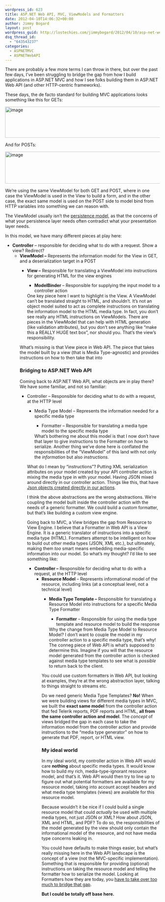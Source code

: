 ```yaml
---
wordpress_id: 623
title: ASP.NET Web API, MVC, ViewModels and Formatters
date: 2012-04-10T14:06:32+00:00
author: Jimmy Bogard
layout: post
wordpress_guid: http://lostechies.com/jimmybogard/2012/04/10/asp-net-web-api-mvc-viewmodels-and-formatters/
dsq_thread_id:
  - "643543237"
categories:
  - ASPNETMVC
  - ASPNETWebAPI
---
```

There are probably a few more terms I can throw in there, but over the past few days, I’ve been struggling to bridge the gap from how I build applications in ASP.NET MVC and how I see folks building them in ASP.NET Web API (and other HTTP-centric frameworks).

These days, the de facto standard for building MVC applications looks something like this for GETs:

[<img style="background-image: none; border-right-width: 0px; padding-left: 0px; padding-right: 0px; display: inline; border-top-width: 0px; border-bottom-width: 0px; border-left-width: 0px; padding-top: 0px" title="image" border="0" alt="image" src="https://lostechies.com/content/jimmybogard/uploads/2012/04/image_thumb4.png" width="644" height="101" />](https://lostechies.com/content/jimmybogard/uploads/2012/04/image4.png)

And for POSTs:

[<img style="background-image: none; border-right-width: 0px; padding-left: 0px; padding-right: 0px; display: inline; border-top-width: 0px; border-bottom-width: 0px; border-left-width: 0px; padding-top: 0px" title="image" border="0" alt="image" src="https://lostechies.com/content/jimmybogard/uploads/2012/04/image_thumb5.png" width="644" height="104" />](https://lostechies.com/content/jimmybogard/uploads/2012/04/image5.png)

We’re using the same ViewModel for both GET and POST, where in one case the ViewModel is used in the View to build a form, and in the other case, the exact same model is used on the POST side to model bind from HTTP variables into something we can reason with.

The ViewModel usually isn’t the [persistence model](https://lostechies.com/jimmybogard/2009/12/03/persistence-model-and-domain-anemia/), as that the concerns of what your persistence layer needs often contradict what your presentation layer needs.

In this model, we have many different pieces at play here:

  * **Controller** – responsible for deciding what to do with a request. Show a view? Redirect? 
      * **ViewModel –** Represents the information model for the View in GET, and a deserialization target in a POST 
          * **View –** Responsible for translating a ViewModel into instructions for generating HTML for the view engines 
              * **ModelBinder** – Responsible for supplying the input model to a controller action</ul> 
            One key piece here I want to highlight is the View. A ViewModel can’t be translated straight to HTML, and shouldn’t. It’s not an object model suited to act as complete instructions on translating the information model to the HTML media type. In fact, you don’t see really any HTML instructions on ViewModels. There are pieces in the ViewModel that can help with HTML generation (like validation attributes), but you don’t see anything like “make this a REALLY HUGE text box”, nor should you. That’s the view’s responsibility.
            
            What’s missing is that View piece in Web API. The piece that takes the model built by a view (that is Media Type-agnostic) and provides instructions on how to then take that into
            
            ### Bridging to ASP.NET Web API
            
            Coming back to ASP.NET Web API, what objects are in play there? We have some familiar, and not so familiar:
            
              * Controller – Responsible for deciding what to do with a request, at the HTTP level 
                  * Media Type Model – Represents the information needed for a specific media type 
                      * Formatter – Responsible for translating a media type model to the specific media type</ul> 
                    What’s bothering me about this model is that I now don’t have that layer to give instructions to the Formatter on _how_ to serialize. Another thing we’ve done here is conflated the responsibilities of the “ViewModel” of this land with not only the _information_ but also _instructions._
                    
                    What do I mean by “instructions”? Putting XML serialization attributes on your model created by your API controller action is mixing the media type in with your model. Having JSON mixed around directly in our controller action. Things like this, that have [Json objects created directly in our actions](http://stephenwalther.com/blog/archive/2012/03/05/introduction-to-the-asp-net-web-api.aspx).
                    
                    I think the above abstractions are the wrong abstractions. We’re coupling the model built inside the controller action with the needs of a generic formatter. We could build a custom formatter, but that’s like building a custom view engine.
                    
                    Going back to MVC, a View bridges the gap from Resource to View Engine. I believe that a Formatter in Web API is a View Engine. It is a generic translator of instructions into a specific media type (HTML). Formatters attempt to be intelligent on how to build out other media types (JSON, XML etc.), but ultimately, making them _too_ smart means embedding media-specific information into our model. So what’s my thought? I’d like to see something like:
                    
                      * **Controller –** Responsible for deciding what to do with a request, at the HTTP level 
                          * **Resource Model** – Represents informational model of the resource, including links (at a conceptual level, not a technical level) 
                              * **Media Type Template –** Responsible for translating a Resource Model into instructions for a specific Media Type Formatter 
                                  * **Formatter** – Responsible for using the media type template and resource model to build the response</ul> 
                                Why the change from Media Type Model to Resource Model? I don’t want to couple the model in my controller action to a specific media type, that’s why! The conneg piece of Web API is what’s supposed to determine this. Imagine if you will that the resource model generated from the controller action is checked against media type templates to see what is _possible_ to return back to the client.
                                
                                You could use custom formatters in Web API, but looking at examples, they’re at the wrong abstraction layer, talking to things straight to streams etc.
                                
                                Do we need generic Media Type Templates? **No!** When we were building views for different media types in MVC, we built the **exact same model** from the controller action that fed Telerik reports, PDF reports and HTML, **all from the same controller action and model**. The _concept_ of views bridged the gap in each case to take the information model from the controller action and provide instructions to the “media type generator” on how to generate that PDF, report, or HTML view.
                                
                                ### My ideal world
                                
                                In my ideal world, my controller action in Web API would care **nothing** about specific media types. It would know how to build my rich, media-type-ignorant resource model, and that’s it. Web API would then try to line up to figure out what potential formatters are available for my resource model, taking into account accept headers and what media type templates (views) are available for this resource model.
                                
                                Because wouldn’t it be nice if I could build a single resource model that could _actually_ be used with multiple media types, not just JSON or XML? How about JSON, XML and HTML, and PDF? To do so, the responsibilities of the model generated by the view should only contain the informational model of the resource, and not have media type concerns leaking in.
                                
                                You could have defaults to make things easier, but what’s really missing here in the Web API landscape is the concept of a view (not the MVC-specific implementation). Something that is responsible for providing (optional) instructions on taking the resource model and telling the formatter how to serialize the model. Looking at Formatters how they are today, you [have to take over too much to bridge that gap](https://github.com/mamund/HypermediaContacts/blob/master/ContactsMediaTypeFormatterXml.cs).
                                
                                **But I could be totally off base here.**